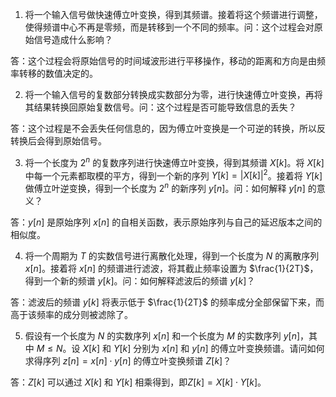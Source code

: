 

1. 将一个输入信号做快速傅立叶变换，得到其频谱。接着将这个频谱进行调整，使得频谱中心不再是零频，而是转移到一个不同的频率。问：这个过程会对原始信号造成什么影响？

答：这个过程会将原始信号的时间域波形进行平移操作，移动的距离和方向是由频率转移的数值决定的。

2. 将一个输入信号的复数部分转换成实数部分为零，进行快速傅立叶变换，再将其结果转换回原始复数信号。问：这个过程是否可能导致信息的丢失？

答：这个过程是不会丢失任何信息的，因为傅立叶变换是一个可逆的转换，所以反转换后会得到原始信号。

3. 将一个长度为 $2^n$ 的复数序列进行快速傅立叶变换，得到其频谱 $X[k]$。将 $X[k]$ 中每一个元素都取模的平方，得到一个新的序列 $Y[k] = |X[k]|^2$。接着将 $Y[k]$ 做傅立叶逆变换，得到一个长度为 $2^n$ 的新序列 $y[n]$。问：如何解释 $y[n]$ 的意义？

答：$y[n]$ 是原始序列 $x[n]$ 的自相关函数，表示原始序列与自己的延迟版本之间的相似度。

4. 将一个周期为 $T$ 的实数信号进行离散化处理，得到一个长度为 $N$ 的离散序列 $x[n]$。接着将 $x[n]$ 的频谱进行滤波，将其截止频率设置为 $\frac{1}{2T}$，得到一个新的频谱 $y[k]$。问：如何解释滤波后的频谱 $y[k]$？

答：滤波后的频谱 $y[k]$ 将表示低于 $\frac{1}{2T}$ 的频率成分全部保留下来，而高于该频率的成分则被滤除了。

5. 假设有一个长度为 $N$ 的实数序列 $x[n]$ 和一个长度为 $M$ 的实数序列 $y[n]$，其中 $M \leq N$。设 $X[k]$ 和 $Y[k]$ 分别为 $x[n]$ 和 $y[n]$ 的傅立叶变换频谱。请问如何求得序列 $z[n] = x[n] \cdot y[n]$ 的傅立叶变换频谱 $Z[k]$？

答：$Z[k]$ 可以通过 $X[k]$ 和 $Y[k]$ 相乘得到，即$Z[k] = X[k] \cdot Y[k]$。